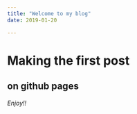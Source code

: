 ```yaml
---
title: "Welcome to my blog"
date: 2019-01-20

---
```


# Making the first post
## on github pages

_Enjoy!!_
